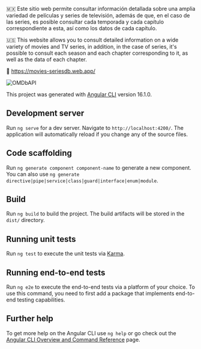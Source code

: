 🇲🇽 Este sitio web permite consultar información detallada sobre una amplia variedad de películas y series de televisión, además de que, en el caso de las series, es posible consultar cada temporada y cada capítulo correspondiente a esta, así como los datos de cada capítulo.

🇺🇸 This website allows you to consult detailed information on a wide variety of movies and TV series, in addition, in the case of series, it's possible to consult each season and each chapter corresponding to it, as well as the data of each chapter.

🔗 https://movies-seriesdb.web.app/

![OMDbAPI](https://github.com/user-attachments/assets/358ed6c9-ddd1-40e8-a37f-6e0a4a7f64bc)


This project was generated with [Angular CLI](https://github.com/angular/angular-cli) version 16.1.0.
## Development server

Run `ng serve` for a dev server. Navigate to `http://localhost:4200/`. The application will automatically reload if you change any of the source files.

## Code scaffolding

Run `ng generate component component-name` to generate a new component. You can also use `ng generate directive|pipe|service|class|guard|interface|enum|module`.

## Build

Run `ng build` to build the project. The build artifacts will be stored in the `dist/` directory.

## Running unit tests

Run `ng test` to execute the unit tests via [Karma](https://karma-runner.github.io).

## Running end-to-end tests

Run `ng e2e` to execute the end-to-end tests via a platform of your choice. To use this command, you need to first add a package that implements end-to-end testing capabilities.

## Further help

To get more help on the Angular CLI use `ng help` or go check out the [Angular CLI Overview and Command Reference](https://angular.io/cli) page.

